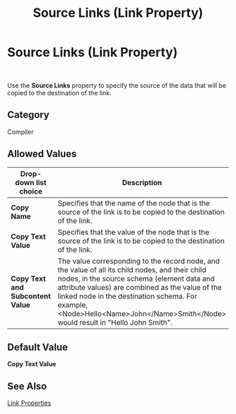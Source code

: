 ﻿---
title: Source Links (Link Property)
TOCTitle: Source Links (Link Property)
ms:assetid: 9dc062d9-5de5-4e8f-a493-98ff4976c6b9
ms:mtpsurl: https://msdn.microsoft.com/en-us/library/Aa577591(v=BTS.80)
ms:contentKeyID: 51529984
ms.date: 08/30/2017
mtps_version: v=BTS.80
---

# Source Links (Link Property)

 

Use the **Source Links** property to specify the source of the data that will be copied to the destination of the link.

## Category

Compiler

## Allowed Values

<table>
<thead>
<tr class="header">
<th>Drop-down list choice</th>
<th>Description</th>
</tr>
</thead>
<tbody>
<tr class="odd">
<td><strong>Copy Name</strong></td>
<td>Specifies that the name of the node that is the source of the link is to be copied to the destination of the link.</td>
</tr>
<tr class="even">
<td><strong>Copy Text Value</strong></td>
<td>Specifies that the value of the node that is the source of the link is to be copied to the destination of the link.</td>
</tr>
<tr class="odd">
<td><strong>Copy Text and Subcontent Value</strong></td>
<td>The value corresponding to the record node, and the value of all its child nodes, and their child nodes, in the source schema (element data and attribute values) are combined as the value of the linked node in the destination schema. For example, &lt;Node&gt;Hello&lt;Name&gt;John&lt;/Name&gt;Smith&lt;/Node&gt; would result in &quot;Hello John Smith&quot;.</td>
</tr>
</tbody>
</table>


## Default Value

**Copy Text Value**

## See Also

[Link Properties](link-properties.md)


